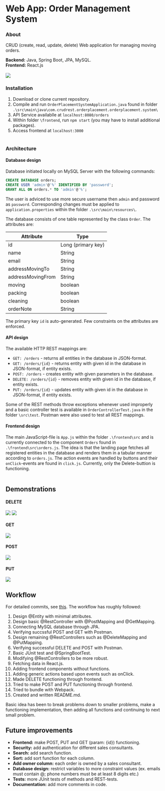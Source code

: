 # Web App: Order Management System

### About

CRUD (create, read, update, delete) Web application for managing moving orders.

**Backend:** Java, Spring Boot, JPA, MySQL.<br/>
**Frontend:** React.js
<br/><br/>
<img src="https://raw.githubusercontent.com/amoeedm/order-placement-system/master/img/main_image.PNG">

### Installation

1. Download or clone current repository.
2. Compile and run `OrderPlacementSystemApplication.java` found in folder `.\src\main\java\com.crudrest.orderplacement.orderplacement.system\`
3. API Service availablle at `localhost:8080/orders`
4. Within folder `\frontend`, run `npm start` (you may have to install additional packages).
5. Access frontend at `localhost:3000`
<br/><br/>

### Architecture

#### Database design

Database initiated locally on MySQL Server with the following commands:
```sql
CREATE DATABASE orders;
CREATE USER 'admin'@'%' IDENTIFIED BY 'password';
GRANT ALL ON orders.* TO 'admin'@'%';
```
The user is adviced to use more secure username then `admin` and password as `password`. Corresponding changes must be applied to `application.properties` within the folder `.\src\main\resources\`. 

The database consists of one table represented by the class `Order`. The attributes are:

| Attribute  |  Type  | 
|---|---|
| id  | Long (primary key)  |
| name  | String  |
|  email |  String |
|  addressMovingTo |  String |
|  addressMovingFrom |  String |
|  moving |  boolean |
|  packing |  boolean |
|  cleaning |  boolean |
|  orderNote |  String |

The primary key `id` is auto-generated. Few constraints on the attributes are enforced.
<br/>
#### API design

The available HTTP REST mappings are:
* `GET: /orders` - returns all entities in the database in JSON-format.
* `GET: /orders/{id}` - returns entity with given id in the database in JSON-format, if entity exists.
* `POST: /orders` - creates entity with given parameters in the database.
* `DELETE: /orders/{id}` - removes entity with given id in the database, if entity exists.
* `PUT: /orders/{id}` - updates entity with given id in the database in JSON-format, if entity exists.

Some of the REST methods throw exceptions whenever used improperly and a basic controller test is available in `OrderControllerTest.java` in the folder `\src\test`. Postman were also used to test all REST mappings.
<br/>
#### Frontend design

The main JavaScript-file is `App.js` within the folder `.\frontend\src` and is currently connected to the component `Orders` found in `.\frontend\src\orders.js`. The idea is that the landing page fetches all registered entities in the database and renders them in a tabular manner according to `orders.js`. The action events are handled by buttons and their `onClick`-events are found in `click.js`. Currently, only the Delete-buttion is functioning.<br/><br/>

## Demonstrations

#### DELETE

<img src="https://raw.githubusercontent.com/amoeedm/order-placement-system/master/img/deletefrontend.gif">
<img src="https://raw.githubusercontent.com/amoeedm/order-placement-system/master/img/delete.gif">


#### GET

<img src="https://raw.githubusercontent.com/amoeedm/order-placement-system/master/img/get.gif">

#### POST

<img src="https://raw.githubusercontent.com/amoeedm/order-placement-system/master/img/post.gif">

#### PUT

<img src="https://raw.githubusercontent.com/amoeedm/order-placement-system/master/img/put.gif">


## Workflow

For detailed commits, see <a href="https://github.com/amoeedm/order-placement-system/commits/master">this</a>. The workflow has roughly followed:

1. Design @Entity with minimal attributes.
2. Design basic @RestController with @PostMapping and @GetMapping.
3. Connecting MySQL database through JPA.
4. Verifying succssful POST and GET with Postman.
5. Design remaining @RestControllers such as @DeleteMapping and @PutMapping.
6. Verifying successful DELETE and POST with Postman.
7. Basic JUnit test and @SpringBootTest.
8. Modifying @RestControllers to be more robust.
9. Fetching data in React.js.
10. Adding frontend components without functions.
11. Adding generic actions based upon events such as onClick.
12. Made DELETE functioning through frontend.
13. Tried to make POST and PUT functioning through frontend.
14. Tried to bundle with Webpack.
15. Created and written README.md.

Basic idea has been to break problems down to smaller problems, make a functioning implementation, then adding all functions and continuing to next small problem.


## Future improvements

* **Frontend:** make POST, PUT and GET (param: {id}) functioning.
* **Security:** add authentication for different sales consultants.
* **Search:** add search function.
* **Sort:** add sort function for each column.
* **Add owner column:** each order is owned by a sales consultant.
* **Database design:** restrict variables to more constraint values (ex. emails must contain @; phone numbers must be at least 8 digits etc.)
* **Tests:** more JUnit tests of methods and REST-tests.
* **Documentation:** add more comments in code.
